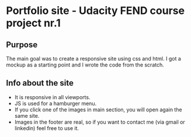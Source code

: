 # Portfolio site - Udacity FEND course project nr.1

## Purpose

The main goal was to create a responsive site using css and html. I got a mockup as a starting point and I wrote the code from the scratch.

## Info about the site

* It is responsive in all viewports.
* JS is used for a hamburger menu.
* If you click one of the images in main section, you will open again the same site.
* Images in the footer are real, so if you want to contact me (via gmail or linkedin) feel free to use it.
